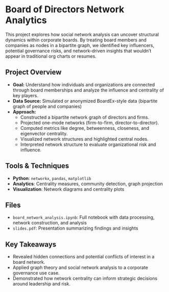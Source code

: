 # Board of Directors Network Analytics

This project explores how social network analysis can uncover structural dynamics within corporate boards. By treating board members and companies as nodes in a bipartite graph, we identified key influencers, potential governance risks, and network-driven insights that wouldn’t appear in traditional org charts or resumes.

## Project Overview
- **Goal:** Understand how individuals and organizations are connected through board memberships and analyze the influence and centrality of key players.
- **Data Source:** Simulated or anonymized BoardEx-style data (bipartite graph of people and companies)
- **Approach:**
  - Constructed a bipartite network graph of directors and firms.
  - Projected one-mode networks (firm-to-firm, director-to-director).
  - Computed metrics like degree, betweenness, closeness, and eigenvector centrality.
  - Visualized network structures and highlighted central nodes.
  - Interpreted network structure to evaluate organizational risk and influence.

## Tools & Techniques
- **Python**: `networkx`, `pandas`, `matplotlib`
- **Analytics**: Centrality measures, community detection, graph projection
- **Visualization**: Network diagrams and centrality plots

## Files
- `board_network_analysis.ipynb`: Full notebook with data processing, network construction, and analysis
- `slides.pdf`: Presentation summarizing findings and insights

## Key Takeaways
- Revealed hidden connections and potential conflicts of interest in a board network.
- Applied graph theory and social network analysis to a corporate governance use case.
- Demonstrated how network centrality can inform strategic decisions around leadership and risk.
